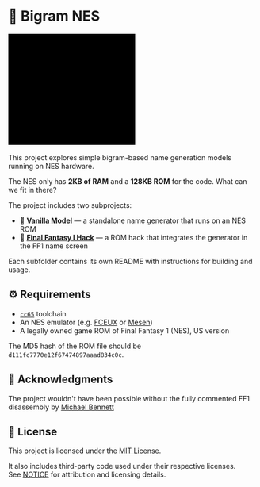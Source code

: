 # 🐉 Bigram NES

![gen](./gen.gif)

This project explores simple bigram-based name generation models running on NES hardware.

The NES only has **2KB of RAM** and a **128KB ROM** for the code. What can we fit in there?

The project includes two subprojects:

- 🍦 [**Vanilla Model**](./vanilla) — a standalone name generator that runs on an NES ROM
- 🧙 [**Final Fantasy I Hack**](./ff1) — a ROM hack that integrates the generator in the FF1 name screen

Each subfolder contains its own README with instructions for building and usage.

## ⚙️ Requirements

- [`cc65`](https://cc65.github.io/) toolchain
- An NES emulator (e.g. [FCEUX](http://fceux.com/) or [Mesen](https://www.mesen.ca/))
- A legally owned game ROM of Final Fantasy 1 (NES), US version

The MD5 hash of the ROM file should be `d111fc7770e12f67474897aaad834c0c`.

## 🙏 Acknowledgments

The project wouldn't have been possible without the fully commented FF1 disassembly by [Michael Bennett](https://github.com/Entroper/FF1Disassembly/)

## 📄 License

This project is licensed under the [MIT License](./LICENSE).

It also includes third-party code used under their respective licenses.  
See [NOTICE](./NOTICE) for attribution and licensing details.
